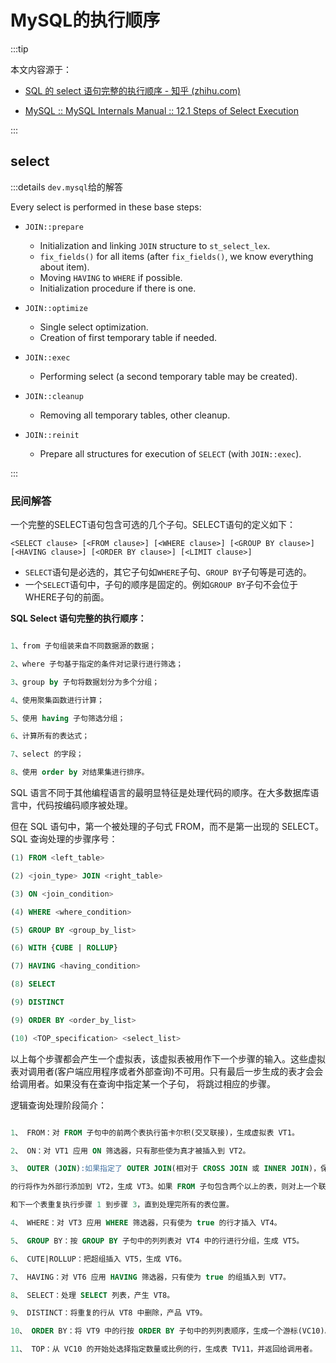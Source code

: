 # MySQL的执行顺序

:::tip

本文内容源于：

* [SQL 的 select 语句完整的执行顺序 - 知乎 (zhihu.com)](https://zhuanlan.zhihu.com/p/377795994)

* [MySQL :: MySQL Internals Manual :: 12.1 Steps of Select Execution](https://dev.mysql.com/doc/internals/en/select-steps.html)

:::





## select

:::details `dev.mysql`给的解答

Every select is performed in these base steps:

- `JOIN::prepare`

  - Initialization and linking `JOIN` structure to `st_select_lex`.
  - `fix_fields()` for all items (after `fix_fields()`, we know everything about item).
  - Moving `HAVING` to `WHERE` if possible.
  - Initialization procedure if there is one.

  

- `JOIN::optimize`

  - Single select optimization.
  - Creation of first temporary table if needed.

  

- `JOIN::exec`

  - Performing select (a second temporary table may be created).

  

- `JOIN::cleanup`

  - Removing all temporary tables, other cleanup.

  

- `JOIN::reinit`

  - Prepare all structures for execution of `SELECT` (with `JOIN::exec`).

:::



### 民间解答

一个完整的SELECT语句包含可选的几个子句。SELECT语句的定义如下： 
```mysql
<SELECT clause> [<FROM clause>] [<WHERE clause>] [<GROUP BY clause>] [<HAVING clause>] [<ORDER BY clause>] [<LIMIT clause>] 

```

* `SELECT`语句是必选的，其它子句如`WHERE`子句、`GROUP BY`子句等是可选的。 
* 一个`SELECT`语句中，子句的顺序是固定的。例如`GROUP BY`子句不会位于WHERE子句的前面。 

**SQL Select 语句完整的执行顺序：**

```sql

1、from 子句组装来自不同数据源的数据；

2、where 子句基于指定的条件对记录行进行筛选；

3、group by 子句将数据划分为多个分组；

4、使用聚集函数进行计算；

5、使用 having 子句筛选分组；

6、计算所有的表达式；

7、select 的字段；

8、使用 order by 对结果集进行排序。

```

SQL 语言不同于其他编程语言的最明显特征是处理代码的顺序。在大多数据库语言中，代码按编码顺序被处理。

但在 SQL 语句中，第一个被处理的子句式 FROM，而不是第一出现的 SELECT。SQL 查询处理的步骤序号：
```sql
(1) FROM <left_table>

(2) <join_type> JOIN <right_table>

(3) ON <join_condition>

(4) WHERE <where_condition>

(5) GROUP BY <group_by_list>

(6) WITH {CUBE | ROLLUP}

(7) HAVING <having_condition>

(8) SELECT

(9) DISTINCT

(9) ORDER BY <order_by_list>

(10) <TOP_specification> <select_list>

```

以上每个步骤都会产生一个虚拟表，该虚拟表被用作下一个步骤的输入。这些虚拟表对调用者(客户端应用程序或者外部查询)不可用。只有最后一步生成的表才会会给调用者。如果没有在查询中指定某一个子句， 将跳过相应的步骤。

逻辑查询处理阶段简介：

```sql

1、 FROM：对 FROM 子句中的前两个表执行笛卡尔积(交叉联接)，生成虚拟表 VT1。

2、 ON：对 VT1 应用 ON 筛选器，只有那些使为真才被插入到 VT2。

3、 OUTER (JOIN):如果指定了 OUTER JOIN(相对于 CROSS JOIN 或 INNER JOIN)，保留表中未找到匹配

的行将作为外部行添加到 VT2，生成 VT3。如果 FROM 子句包含两个以上的表，则对上一个联接生成的结果表

和下一个表重复执行步骤 1 到步骤 3，直到处理完所有的表位置。

4、 WHERE：对 VT3 应用 WHERE 筛选器，只有使为 true 的行才插入 VT4。

5、 GROUP BY：按 GROUP BY 子句中的列列表对 VT4 中的行进行分组，生成 VT5。

6、 CUTE|ROLLUP：把超组插入 VT5，生成 VT6。

7、 HAVING：对 VT6 应用 HAVING 筛选器，只有使为 true 的组插入到 VT7。

8、 SELECT：处理 SELECT 列表，产生 VT8。

9、 DISTINCT：将重复的行从 VT8 中删除，产品 VT9。

10、 ORDER BY：将 VT9 中的行按 ORDER BY 子句中的列列表顺序，生成一个游标(VC10)。

11、 TOP：从 VC10 的开始处选择指定数量或比例的行，生成表 TV11，并返回给调用者。

```











